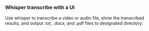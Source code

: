 ### Whisper transcribe with a UI

Use whisper to transcribe a video or audio file, show the transcribed results, and output .txt, .docx, and .pdf files to designated directory.